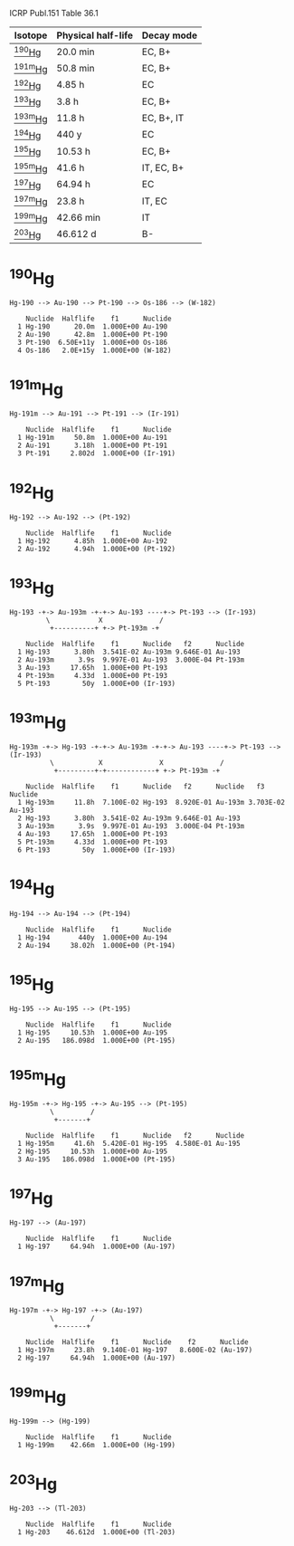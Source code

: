 ICRP Publ.151 Table 36.1

|Isotope                      |Physical half-life |Decay mode|
|-----------------------------|-------------------|----------|
|[<sup>190</sup>Hg](#190Hg)   |20.0 min           |EC, B+
|[<sup>191m</sup>Hg](#191mHg) |50.8 min           |EC, B+
|[<sup>192</sup>Hg](#192Hg)   |4.85 h             |EC
|[<sup>193</sup>Hg](#193Hg)   |3.8 h              |EC, B+
|[<sup>193m</sup>Hg](#193mHg) |11.8 h             |EC, B+, IT
|[<sup>194</sup>Hg](#194Hg)   |440 y              |EC
|[<sup>195</sup>Hg](#195Hg)   |10.53 h            |EC, B+
|[<sup>195m</sup>Hg](#195mHg) |41.6 h             |IT, EC, B+
|[<sup>197</sup>Hg](#197Hg)   |64.94 h            |EC
|[<sup>197m</sup>Hg](#197mHg) |23.8 h             |IT, EC
|[<sup>199m</sup>Hg](#199mHg) |42.66 min          |IT
|[<sup>203</sup>Hg](#203Hg)   |46.612 d           |B-

# <sup>190</sup>Hg

```
Hg-190 --> Au-190 --> Pt-190 --> Os-186 --> (W-182)
```

```
    Nuclide  Halflife    f1      Nuclide
  1 Hg-190      20.0m  1.000E+00 Au-190
  2 Au-190      42.8m  1.000E+00 Pt-190
  3 Pt-190  6.50E+11y  1.000E+00 Os-186
  4 Os-186   2.0E+15y  1.000E+00 (W-182)
```

# <sup>191m</sup>Hg

```
Hg-191m --> Au-191 --> Pt-191 --> (Ir-191)

```

```
    Nuclide  Halflife    f1      Nuclide
  1 Hg-191m     50.8m  1.000E+00 Au-191
  2 Au-191      3.18h  1.000E+00 Pt-191
  3 Pt-191     2.802d  1.000E+00 (Ir-191)
```

# <sup>192</sup>Hg

```
Hg-192 --> Au-192 --> (Pt-192)

```

```
    Nuclide  Halflife    f1      Nuclide
  1 Hg-192      4.85h  1.000E+00 Au-192
  2 Au-192      4.94h  1.000E+00 (Pt-192)
```

# <sup>193</sup>Hg

```
Hg-193 -+-> Au-193m -+-+-> Au-193 ----+-> Pt-193 --> (Ir-193)
         \            X              /
          +----------+ +-> Pt-193m -+
```

```
    Nuclide  Halflife    f1      Nuclide   f2      Nuclide
  1 Hg-193      3.80h  3.541E-02 Au-193m 9.646E-01 Au-193
  2 Au-193m      3.9s  9.997E-01 Au-193  3.000E-04 Pt-193m
  3 Au-193     17.65h  1.000E+00 Pt-193
  4 Pt-193m     4.33d  1.000E+00 Pt-193
  5 Pt-193        50y  1.000E+00 (Ir-193)
```

# <sup>193m</sup>Hg

```
Hg-193m -+-> Hg-193 -+-+-> Au-193m -+-+-> Au-193 ----+-> Pt-193 --> (Ir-193)
          \           X              X              /
           +---------+-+------------+ +-> Pt-193m -+
```

```
    Nuclide  Halflife    f1      Nuclide   f2      Nuclide   f3      Nuclide
  1 Hg-193m     11.8h  7.100E-02 Hg-193  8.920E-01 Au-193m 3.703E-02 Au-193
  2 Hg-193      3.80h  3.541E-02 Au-193m 9.646E-01 Au-193
  3 Au-193m      3.9s  9.997E-01 Au-193  3.000E-04 Pt-193m
  4 Au-193     17.65h  1.000E+00 Pt-193
  5 Pt-193m     4.33d  1.000E+00 Pt-193
  6 Pt-193        50y  1.000E+00 (Ir-193)
```

# <sup>194</sup>Hg

```
Hg-194 --> Au-194 --> (Pt-194)
```

```
    Nuclide  Halflife    f1      Nuclide
  1 Hg-194       440y  1.000E+00 Au-194
  2 Au-194     38.02h  1.000E+00 (Pt-194)
```

# <sup>195</sup>Hg

```
Hg-195 --> Au-195 --> (Pt-195)
```

```
    Nuclide  Halflife    f1      Nuclide
  1 Hg-195     10.53h  1.000E+00 Au-195
  2 Au-195   186.098d  1.000E+00 (Pt-195)
```

# <sup>195m</sup>Hg

```
Hg-195m -+-> Hg-195 -+-> Au-195 --> (Pt-195)
          \         /
           +-------+
```

```
    Nuclide  Halflife    f1      Nuclide   f2      Nuclide
  1 Hg-195m     41.6h  5.420E-01 Hg-195  4.580E-01 Au-195
  2 Hg-195     10.53h  1.000E+00 Au-195
  3 Au-195   186.098d  1.000E+00 (Pt-195)
```

# <sup>197</sup>Hg

```
Hg-197 --> (Au-197)
```

```
    Nuclide  Halflife    f1      Nuclide
  1 Hg-197     64.94h  1.000E+00 (Au-197)
```

# <sup>197m</sup>Hg

```
Hg-197m -+-> Hg-197 -+-> (Au-197)
          \         /
           +-------+
```

```
    Nuclide  Halflife    f1      Nuclide    f2      Nuclide
  1 Hg-197m     23.8h  9.140E-01 Hg-197   8.600E-02 (Au-197)
  2 Hg-197     64.94h  1.000E+00 (Au-197)
```

# <sup>199m</sup>Hg

```
Hg-199m --> (Hg-199)
```

```
    Nuclide  Halflife    f1      Nuclide
  1 Hg-199m    42.66m  1.000E+00 (Hg-199)
```

# <sup>203</sup>Hg

```
Hg-203 --> (Tl-203)
```

```
    Nuclide  Halflife    f1      Nuclide
  1 Hg-203    46.612d  1.000E+00 (Tl-203)
```
